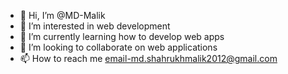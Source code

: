 - 👋 Hi, I’m @MD-Malik
- 👀 I’m interested in web development
- 🌱 I’m currently learning how to develop web apps
- 💞️ I’m looking to collaborate on web applications 
- 📫 How to reach me email-md.shahrukhmalik2012@gmail.com

<!---
MD-Malik/MD-Malik is a ✨ special ✨ repository because its `README.md` (this file) appears on your GitHub profile.
You can click the Preview link to take a look at your changes.
--->
